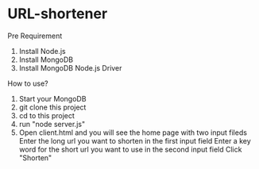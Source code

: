 # URL-shortener
Pre Requirement
1. Install Node.js 
2. Install MongoDB 
3. Install MongoDB Node.js Driver

How to use?
1. Start your MongoDB
2. git clone this project
3. cd to this project
4. run "node server.js"
5. Open client.html and you will see the home page with two input fileds
   Enter the long url you want to shorten in the first input field
   Enter a key word for the short url you want to use in the second input field
   Click "Shorten"

